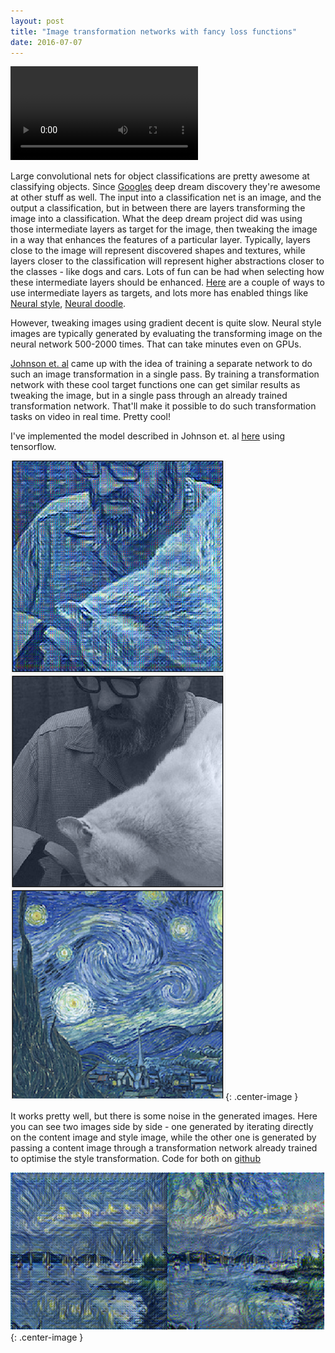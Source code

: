 ```yaml
---
layout: post
title: "Image transformation networks with fancy loss functions"
date: 2016-07-07
---
```


<p><video src="/images/neuralstyle.mp4" class="center-image"  autoplay loop /></p>

Large convolutional nets for object classifications are pretty awesome at classifying objects. Since [Googles](https://research.googleblog.com/2015/06/inceptionism-going-deeper-into-neural.html) deep dream discovery they're awesome at other stuff as well. The input into a classification net is an image, and the output a classification, but in between there are layers transforming the image into a classification. What the deep dream project did was using those intermediate layers as target for the image, then tweaking the image in a way that enhances the features of a particular layer. Typically, layers close to the image will represent discovered shapes and textures, while layers closer to the classification will represent higher abstractions closer to the classes - like dogs and cars. Lots of fun can be had when selecting how these intermediate layers should be enhanced. [Here](https://github.com/google/deepdream/blob/master/dream.ipynb) are a couple of ways to use intermediate layers as targets, and lots more has enabled things like [Neural style](https://github.com/jcjohnson/neural-style), [Neural doodle](https://github.com/alexjc/neural-doodle).

However, tweaking images using gradient decent is quite slow. Neural style images are typically generated by evaluating the transforming image on the neural network 500-2000 times. That can take minutes even on GPUs.

[Johnson et. al](https://arxiv.org/abs/1603.08155) came up with the idea of training a separate network to do such an image transformation in a single pass. By training a transformation network with these cool target functions one can get similar results as tweaking the image, but in a single pass through an already trained transformation network. That'll make it possible to do such transformation tasks on video in real time. Pretty cool!

I've implemented the model described in Johnson et. al [here](https://github.com/OlavHN/fast-neural-style) using tensorflow.

![Example of transformed image](/images/neuralstyle1.png "Style transformation"){: .center-image }

It works pretty well, but there is some noise in the generated images. Here you can see two images side by side - one generated by iterating directly on the content image and style image, while the other one is generated by passing a content image through a transformation network already trained to optimise the style transformation. Code for both on [github](https://github.com/OlavHN/fast-neural-style)

![Noisy image](/images/neuralstyle2.png "Style transformation with noise"){: .center-image }
